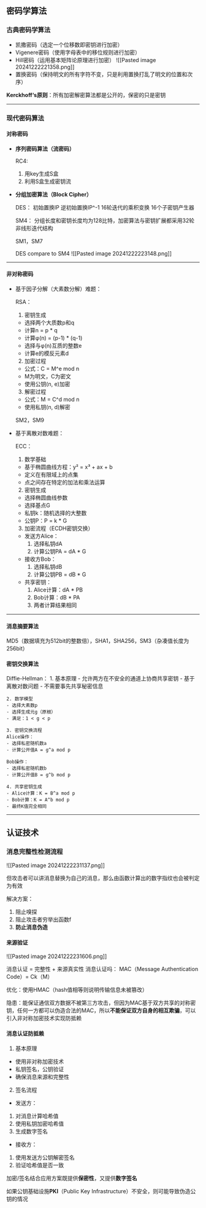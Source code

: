 ## 密码学算法

### 古典密码学算法

- 凯撒密码（选定一个位移数即密钥进行加密）
- Vigenere密码（使用字母表中的移位规则进行加密）
- Hill密码（运用基本矩阵论原理进行加密）
![[Pasted image 20241222221358.png]]
- 置换密码（保持明文的所有字符不变，只是利用置换打乱了明文的位置和次序）

**Kerckhoff‘s原则**：所有加密解密算法都是公开的，保密的只是密钥

---
### 现代密码算法

#### 对称密码

- **序列密码算法（流密码）**
  
  RC4:
  1. 用key生成S盒
  2. 利用S盒生成密钥流

- **分组加密算法（Block Cipher）**
  
  DES：
	  初始置换IP
	  逆初始置换IP^-1
	  16轮迭代的乘积变换
	  16个子密钥产生器

  SM4：
	  分组长度和密钥长度均为128比特，加密算法与密钥扩展都采用32轮非线形迭代结构

  SM1，SM7
  
  DES compare to SM4
![[Pasted image 20241222223148.png]]

---
#### 非对称密码

- 基于因子分解（大素数分解）难题：
  
  RSA：
	1. 密钥生成
	- 选择两个大质数p和q
	- 计算n = p * q
	- 计算φ(n) = (p-1) * (q-1)
	- 选择与φ(n)互质的整数e
	- 计算e的模反元素d
	
	2. 加密过程
	- 公式：C = M^e mod n
	- M为明文，C为密文
	- 使用公钥(n, e)加密
	
	3. 解密过程
	- 公式：M = C^d mod n
	- 使用私钥(n, d)解密

  SM2，SM9
  
- 基于离散对数难题：
  
  ECC：
	1. 数学基础
	- 基于椭圆曲线方程：y² = x³ + ax + b
	- 定义在有限域上的点集
	- 点之间存在特定的加法和乘法运算
	
	2. 密钥生成
	- 选择椭圆曲线参数
	- 选择基点G
	- 私钥k：随机选择的大整数
	- 公钥P：P = k * G
	
	3. 加密流程（ECDH密钥交换）
	- 发送方Alice：
	  1) 选择私钥dA
	  2) 计算公钥PA = dA * G
	- 接收方Bob：
	  1) 选择私钥dB
	  2) 计算公钥PB = dB * G
	- 共享密钥：
	  1) Alice计算：dA * PB
	  2) Bob计算：dB * PA
	  3) 两者计算结果相同

---
#### 消息摘要算法

MD5（数据填充为512bit的整数倍），SHA1，SHA256，SM3（杂凑值长度为256bit）

#### 密钥交换算法

Diffie-Hellman：
	1. 基本原理
	- 允许两方在不安全的通道上协商共享密钥
	- 基于离散对数问题
	- 不需要事先共享秘密信息
	
	2. 数学模型
	- 选择大素数p
	- 选择生成元g（原根）
	- 满足：1 < g < p
	
	3. 密钥交换流程
	Alice操作：
	- 选择私密随机数a
	- 计算公开值A = g^a mod p
	
	Bob操作：
	- 选择私密随机数b
	- 计算公开值B = g^b mod p
	
	4. 共享密钥生成
	- Alice计算：K = B^a mod p
	- Bob计算：K = A^b mod p
	- 最终K值完全相同

---
## 认证技术

### 消息完整性检测流程

![[Pasted image 20241222231137.png]]

但攻击者可以讲消息替换为自己的消息，那么由函数计算出的数字指纹也会被判定为有效

解决方案：
1. 阻止嗅探
2. 阻止攻击者穷举出函数f
3. **防止消息伪造**

#### 来源验证

![[Pasted image 20241222231606.png]]

消息认证 = 完整性 + 来源真实性
消息认证吗： MAC（Message Authentication Code）= Ck（M）

优化：使用HMAC（hash值相等则说明传输信息未被篡改）

隐患：能保证通信双方数据不被第三方攻击，但因为MAC基于双方共享的对称密钥，任何一方都可以伪造合法的MAC，所以**不能保证双方自身的相互欺骗**，可以引入非对称加密技术实现防抵赖

#### 消息认证防抵赖

1. 基本原理

- 使用非对称加密技术
- 私钥签名，公钥验证
- 确保消息来源和完整性

2. 签名流程

- 发送方：
1. 对消息计算哈希值
2. 使用私钥加密哈希值
3. 生成数字签名

- 接收方：
1. 使用发送方公钥解密签名
2. 验证哈希值是否一致
   
加密/签名结合应用方案既提供**保密性**，又提供**数字签名**

如果公钥基础设施**PKI**（Public Key Infrastructure）不安全，则可能导致伪造公钥的情况